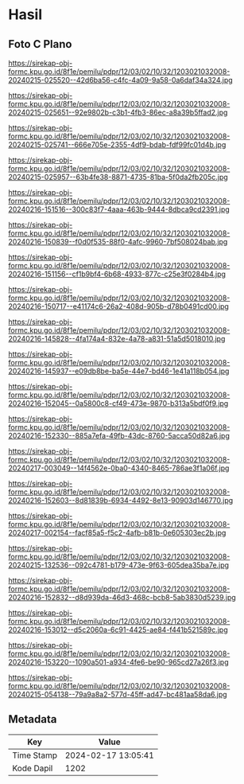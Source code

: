 # Hasil

## Foto C Plano

https://sirekap-obj-formc.kpu.go.id/8f1e/pemilu/pdpr/12/03/02/10/32/1203021032008-20240215-025520--42d6ba56-c4fc-4a09-9a58-0a6daf34a324.jpg

https://sirekap-obj-formc.kpu.go.id/8f1e/pemilu/pdpr/12/03/02/10/32/1203021032008-20240215-025651--92e9802b-c3b1-4fb3-86ec-a8a39b5ffad2.jpg

https://sirekap-obj-formc.kpu.go.id/8f1e/pemilu/pdpr/12/03/02/10/32/1203021032008-20240215-025741--666e705e-2355-4df9-bdab-fdf99fc01d4b.jpg

https://sirekap-obj-formc.kpu.go.id/8f1e/pemilu/pdpr/12/03/02/10/32/1203021032008-20240215-025957--63b4fe38-8871-4735-81ba-5f0da2fb205c.jpg

https://sirekap-obj-formc.kpu.go.id/8f1e/pemilu/pdpr/12/03/02/10/32/1203021032008-20240216-151516--300c83f7-4aaa-463b-9444-8dbca9cd2391.jpg

https://sirekap-obj-formc.kpu.go.id/8f1e/pemilu/pdpr/12/03/02/10/32/1203021032008-20240216-150839--f0d0f535-88f0-4afc-9960-7bf508024bab.jpg

https://sirekap-obj-formc.kpu.go.id/8f1e/pemilu/pdpr/12/03/02/10/32/1203021032008-20240216-151156--cf1b9bf4-6b68-4933-877c-c25e3f0284b4.jpg

https://sirekap-obj-formc.kpu.go.id/8f1e/pemilu/pdpr/12/03/02/10/32/1203021032008-20240216-150717--e41174c6-26a2-408d-905b-d78b0491cd00.jpg

https://sirekap-obj-formc.kpu.go.id/8f1e/pemilu/pdpr/12/03/02/10/32/1203021032008-20240216-145828--4fa174a4-832e-4a78-a831-51a5d5018010.jpg

https://sirekap-obj-formc.kpu.go.id/8f1e/pemilu/pdpr/12/03/02/10/32/1203021032008-20240216-145937--e09db8be-ba5e-44e7-bd46-1e41a118b054.jpg

https://sirekap-obj-formc.kpu.go.id/8f1e/pemilu/pdpr/12/03/02/10/32/1203021032008-20240216-152045--0a5800c8-cf49-473e-9870-b313a5bdf0f9.jpg

https://sirekap-obj-formc.kpu.go.id/8f1e/pemilu/pdpr/12/03/02/10/32/1203021032008-20240216-152330--885a7efa-49fb-43dc-8760-5acca50d82a6.jpg

https://sirekap-obj-formc.kpu.go.id/8f1e/pemilu/pdpr/12/03/02/10/32/1203021032008-20240217-003049--14f4562e-0ba0-4340-8465-786ae3f1a06f.jpg

https://sirekap-obj-formc.kpu.go.id/8f1e/pemilu/pdpr/12/03/02/10/32/1203021032008-20240216-152603--8d81839b-6934-4492-8e13-90903d146770.jpg

https://sirekap-obj-formc.kpu.go.id/8f1e/pemilu/pdpr/12/03/02/10/32/1203021032008-20240217-002154--facf85a5-f5c2-4afb-b81b-0e605303ec2b.jpg

https://sirekap-obj-formc.kpu.go.id/8f1e/pemilu/pdpr/12/03/02/10/32/1203021032008-20240215-132536--092c4781-b179-473e-9f63-605dea35ba7e.jpg

https://sirekap-obj-formc.kpu.go.id/8f1e/pemilu/pdpr/12/03/02/10/32/1203021032008-20240216-152832--d8d939da-46d3-468c-bcb8-5ab3830d5239.jpg

https://sirekap-obj-formc.kpu.go.id/8f1e/pemilu/pdpr/12/03/02/10/32/1203021032008-20240216-153012--d5c2060a-6c91-4425-ae84-f441b521589c.jpg

https://sirekap-obj-formc.kpu.go.id/8f1e/pemilu/pdpr/12/03/02/10/32/1203021032008-20240216-153220--1090a501-a934-4fe6-be90-965cd27a26f3.jpg

https://sirekap-obj-formc.kpu.go.id/8f1e/pemilu/pdpr/12/03/02/10/32/1203021032008-20240215-054138--79a9a8a2-577d-45ff-ad47-bc481aa58da6.jpg


## Metadata

| Key        | Value               |
| ---------- | ------------------- |
| Time Stamp | 2024-02-17 13:05:41 |
| Kode Dapil | 1202                |



